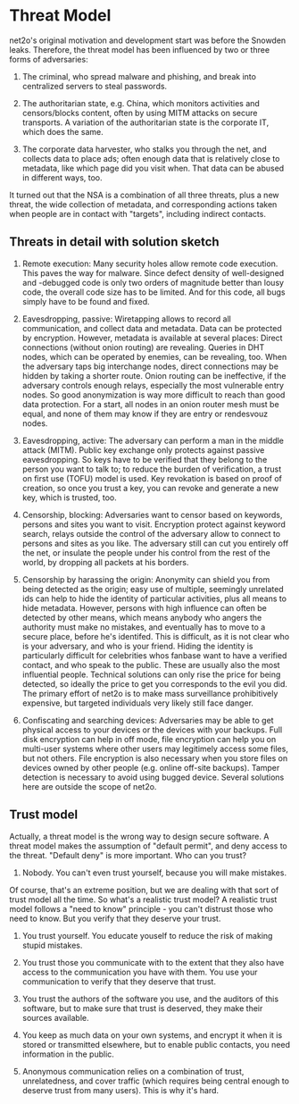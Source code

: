 Threat Model
============

net2o's original motivation and development start was before the
Snowden leaks.  Therefore, the threat model has been influenced by two
or three forms of adversaries:

1. The criminal, who spread malware and phishing, and break into
centralized servers to steal passwords.

2. The authoritarian state, e.g. China, which monitors activities and
censors/blocks content, often by using MITM attacks on secure
transports.  A variation of the authoritarian state is the corporate
IT, which does the same.

3. The corporate data harvester, who stalks you through the net, and
collects data to place ads; often enough data that is relatively
close to metadata, like which page did you visit when.  That data can
be abused in different ways, too.

It turned out that the NSA is a combination of all three threats, plus
a new threat, the wide collection of metadata, and corresponding
actions taken when people are in contact with "targets", including
indirect contacts.

Threats in detail with solution sketch
--------------------------------------

1. Remote execution: Many security holes allow remote code execution.
This paves the way for malware.  Since defect density of well-designed
and -debugged code is only two orders of magnitude better than lousy
code, the overall code size has to be limited.  And for this code, all
bugs simply have to be found and fixed.

2. Eavesdropping, passive: Wiretapping allows to record all
communication, and collect data and metadata.  Data can be protected
by encryption.  However, metadata is available at several places:
Direct connections (without onion routing) are revealing.  Queries in
DHT nodes, which can be operated by enemies, can be revealing, too.
When the adversary taps big interchange nodes, direct connections may
be hidden by taking a shorter route.  Onion routing can be
ineffective, if the adversary controls enough relays, especially the
most vulnerable entry nodes.  So good anonymization is way more
difficult to reach than good data protection.  For a start, all nodes
in an onion router mesh must be equal, and none of them may know if
they are entry or rendesvouz nodes.

3. Eavesdropping, active: The adversary can perform a man in the
middle attack (MITM).  Public key exchange only protects against
passive eavesdropping.  So keys have to be verified that they belong
to the person you want to talk to; to reduce the burden of
verification, a trust on first use (TOFU) model is used.  Key
revokation is based on proof of creation, so once you trust a key, you
can revoke and generate a new key, which is trusted, too.

4. Censorship, blocking: Adversaries want to censor based on keywords,
persons and sites you want to visit.  Encryption protect against
keyword search, relays outside the control of the adversary allow to
connect to persons and sites as you like.  The adversary still can cut
you entirely off the net, or insulate the people under his control
from the rest of the world, by dropping all packets at his borders.

5. Censorship by harassing the origin: Anonymity can shield you from
being detected as the origin; easy use of multiple, seemingly
unrelated ids can help to hide the identity of particular activities,
plus all means to hide metadata.  However, persons with high influence
can often be detected by other means, which means anybody who angers
the authority must make no mistakes, and eventually has to move to a
secure place, before he's identifed.  This is difficult, as it is not
clear who is your adversary, and who is your friend.  Hiding the
identity is particularly difficult for celebrities whos fanbase want
to have a verified contact, and who speak to the public.  These are
usually also the most influential people.  Technical solutions can
only rise the price for being detected, so ideally the price to get
you corresponds to the evil you did.  The primary effort of net2o is
to make mass surveillance prohibitively expensive, but targeted
individuals very likely still face danger.

6. Confiscating and searching devices: Adversaries may be able to get
physical access to your devices or the devices with your backups.
Full disk encryption can help in off mode, file encryption can help
you on multi-user systems where other users may legitimely access some
files, but not others.  File encryption is also necessary when you
store files on devices owned by other people (e.g. online off-site
backups).  Tamper detection is necessary to avoid using bugged device.
Several solutions here are outside the scope of net2o.

Trust model
-----------

Actually, a threat model is the wrong way to design secure software.
A threat model makes the assumption of "default permit", and deny
access to the threat.  "Default deny" is more important.  Who can you
trust?

1. Nobody.  You can't even trust yourself, because you will make
mistakes.

Of course, that's an extreme position, but we are dealing with that
sort of trust model all the time. So what's a realistic trust model?
A realistic trust model follows a "need to know" principle - you can't
distrust those who need to know.  But you verify that they deserve
your trust.

1. You trust yourself.  You educate youself to reduce the risk of
making stupid mistakes.

2. You trust those you communicate with to the extent that they also
have access to the communication you have with them.  You use your
communication to verify that they deserve that trust.

3. You trust the authors of the software you use, and the auditors of
this software, but to make sure that trust is deserved, they make
their sources available.

4. You keep as much data on your own systems, and encrypt it when it
is stored or transmitted elsewhere, but to enable public contacts, you
need information in the public.

5. Anonymous communication relies on a combination of trust,
unrelatedness, and cover traffic (which requires being central enough
to deserve trust from many users).  This is why it's hard.
